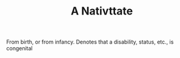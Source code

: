 ---
title: A Nativttate
letter: A
permalink: "/definitions/a-nativttate.html"
body: From birth, or from infancy. Denotes that a disability, status, etc., is congenital
published_at: '2018-07-07'
layout: post
---